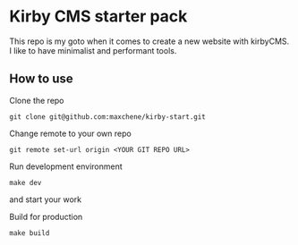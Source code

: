 # Kirby CMS starter pack

This repo is my goto when it comes to create a new website with kirbyCMS.
I like to have minimalist and performant tools.

## How to use

Clone the repo

`git clone git@github.com:maxchene/kirby-start.git`


Change remote to your own repo

`git remote set-url origin <YOUR GIT REPO URL>`


Run development environment

`make dev`

and start your work


Build for production

`make build`
